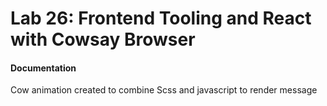 # Lab 26: Frontend Tooling and React with Cowsay Browser 


####  Documentation  
Cow animation created to combine Scss and javascript to render message

